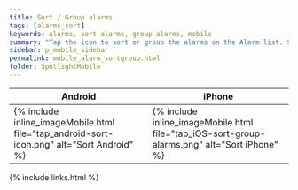 ```yaml
---
title: Sort / Group alarms
tags: [alarms_sort]
keywords: alarms, sort alarms, group alarms, mobile
summary: "Tap the icon to sort or group the alarms on the Alarm list. Sort by date or severity. Group by server, severity or alarm."
sidebar: p_mobile_sidebar
permalink: mobile_alarm_sortgroup.html
folder: SpotlightMobile
---
```


Android | iPhone
--------|-------
{% include inline_imageMobile.html file="tap_android-sort-icon.png" alt="Sort Android" %} | {% include inline_imageMobile.html file="tap_iOS-sort-group-alarms.png" alt="Sort iPhone" %}

{% include links.html %}
